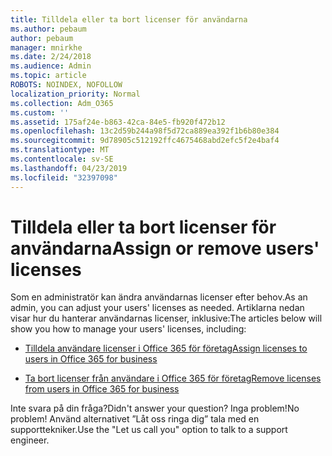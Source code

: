 ```yaml
---
title: Tilldela eller ta bort licenser för användarna
ms.author: pebaum
author: pebaum
manager: mnirkhe
ms.date: 2/24/2018
ms.audience: Admin
ms.topic: article
ROBOTS: NOINDEX, NOFOLLOW
localization_priority: Normal
ms.collection: Adm_O365
ms.custom: ''
ms.assetid: 175af24e-b863-42ca-84e5-fb920f472b12
ms.openlocfilehash: 13c2d59b244a98f5d72ca889ea392f1b6b80e384
ms.sourcegitcommit: 9d78905c512192ffc4675468abd2efc5f2e4baf4
ms.translationtype: MT
ms.contentlocale: sv-SE
ms.lasthandoff: 04/23/2019
ms.locfileid: "32397098"
---
```

# <a name="assign-or-remove-users-licenses"></a><span data-ttu-id="00510-102">Tilldela eller ta bort licenser för användarna</span><span class="sxs-lookup"><span data-stu-id="00510-102">Assign or remove users' licenses</span></span>

<span data-ttu-id="00510-103">Som en administratör kan ändra användarnas licenser efter behov.</span><span class="sxs-lookup"><span data-stu-id="00510-103">As an admin, you can adjust your users' licenses as needed.</span></span> <span data-ttu-id="00510-104">Artiklarna nedan visar hur du hanterar användarnas licenser, inklusive:</span><span class="sxs-lookup"><span data-stu-id="00510-104">The articles below will show you how to manage your users' licenses, including:</span></span>
  
- [<span data-ttu-id="00510-105">Tilldela användare licenser i Office 365 för företag</span><span class="sxs-lookup"><span data-stu-id="00510-105">Assign licenses to users in Office 365 for business</span></span>](https://support.office.com/article/997596b5-4173-4627-b915-36abac6786dc)
    
- [<span data-ttu-id="00510-106">Ta bort licenser från användare i Office 365 för företag</span><span class="sxs-lookup"><span data-stu-id="00510-106">Remove licenses from users in Office 365 for business</span></span>](https://support.office.com/article/9b497c85-d0a4-4735-80fa-d3565bc05bd1)
    
<span data-ttu-id="00510-107">Inte svara på din fråga?</span><span class="sxs-lookup"><span data-stu-id="00510-107">Didn't answer your question?</span></span> <span data-ttu-id="00510-108">Inga problem!</span><span class="sxs-lookup"><span data-stu-id="00510-108">No problem!</span></span> <span data-ttu-id="00510-109">Använd alternativet ”Låt oss ringa dig” tala med en supporttekniker.</span><span class="sxs-lookup"><span data-stu-id="00510-109">Use the "Let us call you" option to talk to a support engineer.</span></span>
  

